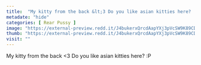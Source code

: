 ```yaml
---
title:  "My kitty from the back &lt;3 Do you like asian kitties here? :P"
metadate: "hide"
categories: [ Rear Pussy ]
image: "https://external-preview.redd.it/J4bukerxQrcdAapYXj3pVcSW9K89CDWmN38j_Zio_t4.png?auto=webp&s=96e060caaba8ffad9f27ee4c46137856450155b8"
thumb: "https://external-preview.redd.it/J4bukerxQrcdAapYXj3pVcSW9K89CDWmN38j_Zio_t4.png?width=320&crop=smart&auto=webp&s=3f5c77de780773e3c1afaf84874c8f7fdad0fc8a"
visit: ""
---
```

My kitty from the back &lt;3 Do you like asian kitties here? :P
